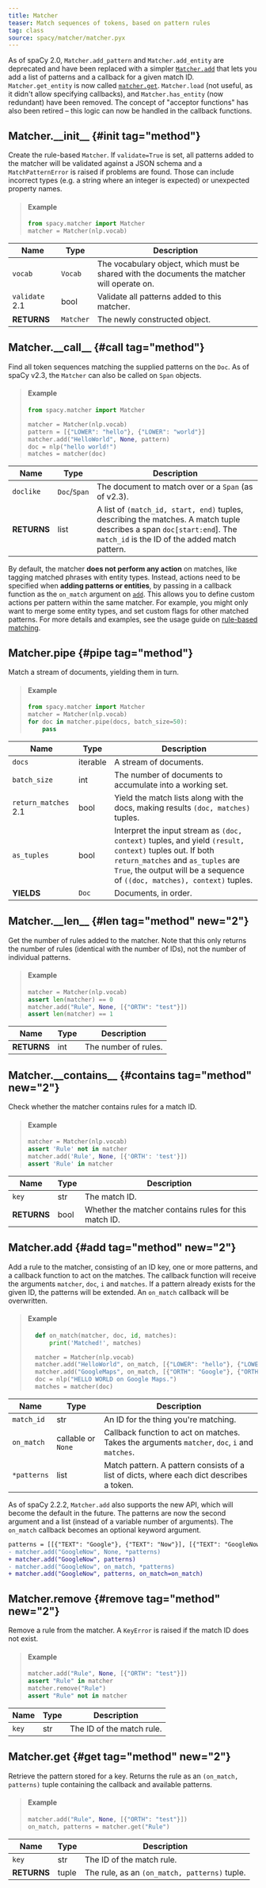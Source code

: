 ```yaml
---
title: Matcher
teaser: Match sequences of tokens, based on pattern rules
tag: class
source: spacy/matcher/matcher.pyx
---
```


<Infobox title="Changed in v2.0" variant="warning">

As of spaCy 2.0, `Matcher.add_pattern` and `Matcher.add_entity` are deprecated
and have been replaced with a simpler [`Matcher.add`](/api/matcher#add) that
lets you add a list of patterns and a callback for a given match ID.
`Matcher.get_entity` is now called [`matcher.get`](/api/matcher#get).
`Matcher.load` (not useful, as it didn't allow specifying callbacks), and
`Matcher.has_entity` (now redundant) have been removed. The concept of "acceptor
functions" has also been retired – this logic can now be handled in the callback
functions.

</Infobox>

## Matcher.\_\_init\_\_ {#init tag="method"}

Create the rule-based `Matcher`. If `validate=True` is set, all patterns added
to the matcher will be validated against a JSON schema and a `MatchPatternError`
is raised if problems are found. Those can include incorrect types (e.g. a
string where an integer is expected) or unexpected property names.

> #### Example
>
> ```python
> from spacy.matcher import Matcher
> matcher = Matcher(nlp.vocab)
> ```

| Name                                    | Type      | Description                                                                                 |
| --------------------------------------- | --------- | ------------------------------------------------------------------------------------------- |
| `vocab`                                 | `Vocab`   | The vocabulary object, which must be shared with the documents the matcher will operate on. |
| `validate` <Tag variant="new">2.1</Tag> | bool      | Validate all patterns added to this matcher.                                                |
| **RETURNS**                             | `Matcher` | The newly constructed object.                                                               |

## Matcher.\_\_call\_\_ {#call tag="method"}

Find all token sequences matching the supplied patterns on the `Doc`. As of
spaCy v2.3, the `Matcher` can also be called on `Span` objects.

> #### Example
>
> ```python
> from spacy.matcher import Matcher
>
> matcher = Matcher(nlp.vocab)
> pattern = [{"LOWER": "hello"}, {"LOWER": "world"}]
> matcher.add("HelloWorld", None, pattern)
> doc = nlp("hello world!")
> matches = matcher(doc)
> ```

| Name        | Type         | Description                                                                                                                                                              |
| ----------- | ------------ | ------------------------------------------------------------------------------------------------------------------------------------------------------------------------ |
| `doclike`   | `Doc`/`Span` | The document to match over or a `Span` (as of v2.3).                                                                                                                     |
| **RETURNS** | list         | A list of `(match_id, start, end)` tuples, describing the matches. A match tuple describes a span `doc[start:end`]. The `match_id` is the ID of the added match pattern. |

<Infobox title="Important note" variant="warning">

By default, the matcher **does not perform any action** on matches, like tagging
matched phrases with entity types. Instead, actions need to be specified when
**adding patterns or entities**, by passing in a callback function as the
`on_match` argument on [`add`](/api/matcher#add). This allows you to define
custom actions per pattern within the same matcher. For example, you might only
want to merge some entity types, and set custom flags for other matched
patterns. For more details and examples, see the usage guide on
[rule-based matching](/usage/rule-based-matching).

</Infobox>

## Matcher.pipe {#pipe tag="method"}

Match a stream of documents, yielding them in turn.

> #### Example
>
> ```python
> from spacy.matcher import Matcher
> matcher = Matcher(nlp.vocab)
> for doc in matcher.pipe(docs, batch_size=50):
>     pass
> ```

| Name                                          | Type     | Description                                                                                                                                                                                                                |
| --------------------------------------------- | -------- | -------------------------------------------------------------------------------------------------------------------------------------------------------------------------------------------------------------------------- |
| `docs`                                        | iterable | A stream of documents.                                                                                                                                                                                                     |
| `batch_size`                                  | int      | The number of documents to accumulate into a working set.                                                                                                                                                                  |
| `return_matches` <Tag variant="new">2.1</Tag> | bool     | Yield the match lists along with the docs, making results `(doc, matches)` tuples.                                                                                                                                         |
| `as_tuples`                                   | bool     | Interpret the input stream as `(doc, context)` tuples, and yield `(result, context)` tuples out. If both `return_matches` and `as_tuples` are `True`, the output will be a sequence of `((doc, matches), context)` tuples. |
| **YIELDS**                                    | `Doc`    | Documents, in order.                                                                                                                                                                                                       |

## Matcher.\_\_len\_\_ {#len tag="method" new="2"}

Get the number of rules added to the matcher. Note that this only returns the
number of rules (identical with the number of IDs), not the number of individual
patterns.

> #### Example
>
> ```python
> matcher = Matcher(nlp.vocab)
> assert len(matcher) == 0
> matcher.add("Rule", None, [{"ORTH": "test"}])
> assert len(matcher) == 1
> ```

| Name        | Type | Description          |
| ----------- | ---- | -------------------- |
| **RETURNS** | int  | The number of rules. |

## Matcher.\_\_contains\_\_ {#contains tag="method" new="2"}

Check whether the matcher contains rules for a match ID.

> #### Example
>
> ```python
> matcher = Matcher(nlp.vocab)
> assert 'Rule' not in matcher
> matcher.add('Rule', None, [{'ORTH': 'test'}])
> assert 'Rule' in matcher
> ```

| Name        | Type | Description                                           |
| ----------- | ---- | ----------------------------------------------------- |
| `key`       | str  | The match ID.                                         |
| **RETURNS** | bool | Whether the matcher contains rules for this match ID. |

## Matcher.add {#add tag="method" new="2"}

Add a rule to the matcher, consisting of an ID key, one or more patterns, and a
callback function to act on the matches. The callback function will receive the
arguments `matcher`, `doc`, `i` and `matches`. If a pattern already exists for
the given ID, the patterns will be extended. An `on_match` callback will be
overwritten.

> #### Example
>
> ```python
>   def on_match(matcher, doc, id, matches):
>       print('Matched!', matches)
>
>   matcher = Matcher(nlp.vocab)
>   matcher.add("HelloWorld", on_match, [{"LOWER": "hello"}, {"LOWER": "world"}])
>   matcher.add("GoogleMaps", on_match, [{"ORTH": "Google"}, {"ORTH": "Maps"}])
>   doc = nlp("HELLO WORLD on Google Maps.")
>   matches = matcher(doc)
> ```

| Name        | Type               | Description                                                                                   |
| ----------- | ------------------ | --------------------------------------------------------------------------------------------- |
| `match_id`  | str                | An ID for the thing you're matching.                                                          |
| `on_match`  | callable or `None` | Callback function to act on matches. Takes the arguments `matcher`, `doc`, `i` and `matches`. |
| `*patterns` | list               | Match pattern. A pattern consists of a list of dicts, where each dict describes a token.      |

<Infobox title="Changed in v2.2.2" variant="warning">

As of spaCy 2.2.2, `Matcher.add` also supports the new API, which will become
the default in the future. The patterns are now the second argument and a list
(instead of a variable number of arguments). The `on_match` callback becomes an
optional keyword argument.

```diff
patterns = [[{"TEXT": "Google"}, {"TEXT": "Now"}], [{"TEXT": "GoogleNow"}]]
- matcher.add("GoogleNow", None, *patterns)
+ matcher.add("GoogleNow", patterns)
- matcher.add("GoogleNow", on_match, *patterns)
+ matcher.add("GoogleNow", patterns, on_match=on_match)
```

</Infobox>

## Matcher.remove {#remove tag="method" new="2"}

Remove a rule from the matcher. A `KeyError` is raised if the match ID does not
exist.

> #### Example
>
> ```python
> matcher.add("Rule", None, [{"ORTH": "test"}])
> assert "Rule" in matcher
> matcher.remove("Rule")
> assert "Rule" not in matcher
> ```

| Name  | Type | Description               |
| ----- | ---- | ------------------------- |
| `key` | str  | The ID of the match rule. |

## Matcher.get {#get tag="method" new="2"}

Retrieve the pattern stored for a key. Returns the rule as an
`(on_match, patterns)` tuple containing the callback and available patterns.

> #### Example
>
> ```python
> matcher.add("Rule", None, [{"ORTH": "test"}])
> on_match, patterns = matcher.get("Rule")
> ```

| Name        | Type  | Description                                   |
| ----------- | ----- | --------------------------------------------- |
| `key`       | str   | The ID of the match rule.                     |
| **RETURNS** | tuple | The rule, as an `(on_match, patterns)` tuple. |

